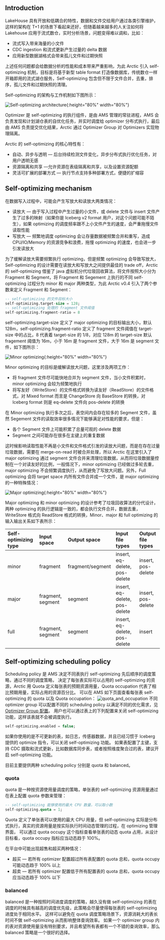 ## Introduction

LakeHouse 具有开放和低耦合的特性，数据和文件交给用户通过各类引擎维护，这样的架构在 T+1 的场景下看起来还好，但随着越来越多的人关注如何将 Lakehouse 应用于流式数仓，实时分析场景，问题变得难以调和，比如：

- 流式写入带来海量的小文件
- CDC ingestion 和流式更新产生过量的 delta 数据
- 应用新型数据湖格式会带来孤儿文件和过期快照

上述任何问题都会给数据分析的性能和成本带来严重影响，为此 Arctic 引入 self-optimizing 机制，目标是将基于新型 table format 打造像数据库，传统数仓一样开箱即用的流式湖仓服务，Self-optimizing 包含但不限于文件合并，去重，排序，孤儿文件和过期快照的清理。

Self-optimizing 的架构与工作机制如下图所示：

![Self-optimizing architecture](../images/concepts/self-optimizing_arch.png){:height="80%" width="80%"}

Optimizer 是 self-optimizing 的执行组件，是由 AMS 管理的常驻进程，AMS 会负责发现和计划湖仓表的自优化任务，并实时调度给 optimizer 分布式执行，最后由 AMS 负责提交优化结果，Arctic 通过 Optimizer Group 对 Optimizers 实现物理隔离。

Arctic 的 self-optimizing 的核心特性有：

- 自动、异步与透明 — 后台持续检测文件变化，异步分布式执行优化任务，对用户透明无感
- 资源隔离和共享 —允许资源在表级隔离和共享，以及设置资源配额
- 灵活可扩展的部署方式 — 执行节点支持多种部署方式，便捷的扩缩容

## Self-optimizing mechanism

在数据写入过程中，可能会产生写放大和读放大两类情况：

- 读放大 — 由于写入过程中产生过量的小文件，或 delete 文件与 insert 文件产生了过多的映射（如果你是 Iceberg v2 format 用户，对这个问题可能不陌生），如果 optimizing 的调度频率跟不上小文件产生的速度，会严重拖慢文件读取性能
- 写放大 — 频繁地调度 optimizing 会让存量数据被频繁合并和重写，造成 CPU/IO/Memory 的资源竞争和浪费，拖慢 optimizing 的速度，也会进一步引发读放大

为了缓解读放大需要频繁执行 optimizing，但是频繁 optimizing 会导致写放大，Self-optimizing 的设计需要在读放大和写放大之间提供最佳的 trade off，Arctic 的 self-optimizing 借鉴了 java 虚拟机分代垃圾回收算法，将文件按照大小分为 Fragment 和 Segment，将 Fragment 和 Segement 上执行的不同 self-optimizing 过程分为 minor 和 major 两种类型，为此 Arctic v0.4 引入了两个参数来定义 Fragment 和 Segment：

```SQL
-- self-optimizing 的文件目标大小
self-optimizing.target-size = 128;
-- self-optimizing 处理的 fragment 文件阈值
self-optimizing.fragment-ratio = 8
```

self-optimizing.target-size 定义了 major optimizing 的目标输出大小，默认 128m，self-optimizing.fragment-ratio 定义了 fragment 文件阈值在 target-size 中的占比，8 代表着 target-size 的 1/8，对应 128m 的 target-size 默认 fragement 阈值为 16m，小于 16m 是 fragment 文件，大于 16m 是 segment 文件，如下图所示：

![Minor optimizing](../images/concepts/minor_optimizing.png){:height="80%" width="80%"}

Minor optimizing 的目标是缓解读放大问题，这里涉及两项工作：

* 将 fragment 文件尽可能快地合并为 segment 文件，当小文件积累时， minor optimizing 会较为频繁地执行
* 将写友好（WriteStore）的文件格式转换为读友好（ReadStore）的文件格式，对 Mixed format 而言是 ChangeStore 向 BaseStore 的转换，对 Iceberg format 则是 eq-delete 文件向 pos-delete 的转换

在 Minor optimizing 执行多次之后，表空间内会存在较多的 Segment 文件，虽然 Segement 文件的读取效率很多情况下能够满足对性能的要求，但是：

* 各个 Segment 文件上可能积累了总量可观的 delete 数据
* Segment 之间可能存在很多在主键上的重复数据

这时候影响读取性能不再是小文件和文件格式引发的读放大问题，而是在存在过量垃圾数据，需要在 merge-on-read 时被合并处理，所以 Arctic 在这里引入了 major optimizing 通过 segment 文件合并来清理垃圾数据，从而将垃圾数据量控制在一个对读友好的比例，一般情况下，minor optimizing 已经做过多轮去重，major optimizing 不会频繁调度执行，从而避免了写放大问题。另外，Full optimizing 会将 target space 内所有文件合并成一个文件，是 major optimizing 的一种特殊情况：

![Major optimizing](../images/concepts/major_optimizing.png){:height="80%" width="80%"}

Major optimizing 和 minor optimizing 的设计参考了垃圾回收算法的分代设计，两种 optimizing 的执行逻辑是一致的，都会执行文件合并，数据去重，WriteStore 格式向 ReadStore 格式的转换，Minor、major 和 full optimizing 的输入输出关系如下表所示：

| Self-optimizing type  | Input space  | Output space  | Input file types  | Output file types  |
|:----------|:----------|:----------|:----------|:----------|
| minor    | fragment    | fragment/segment    | insert, eq-delete, pos-delete   | insert, pos-delete    |
| major    | fragment, segment    | segment    | insert, eq-delete, pos-delete    | insert, pos-delete    |
| full    | fragment, segment    | segment    | insert, eq-delete, pos-delete   | insert    |


## Self-optimizing scheduling policy
Scheduling policy 是 AMS 决定不同表执行 self-optimizing 先后顺序的调度策略，通过不同的调度策略，
决定了每张表实际可以占用的 self-optimizing 的资源，Arctic 用 Quota 定义每张表的预期资源用量，Quota occupation 代表了相比预期用量，实际占用的资源百分比。
可以在 AMS 如下页面查看每张表 self-optimizing 的 quota 以及 Quota occupation：
![quota_and_occupation](../images/concepts/quota-occupation.png)
不同 optimizer group 可以配置不同的 scheduling policy 以满足不同的优化需求，见 [Optimizer Group 配置](../guides/managing-optimizers.md#optimizer-group)。
用户也可以通过表上的下列配置来关闭 self-optimizing 功能，这样该表就不会被调度执行。

```SQL
self-optimizing.enabled = false;
```
如果你使用的是不可更新的表，如日志，传感器数据，并且已经习惯于 Iceberg 提供的 optimize 指令，可以关闭 self-optimizing 功能。
如果表配置了主键，支持 CDC 摄取和流式更新，比如数据库同步表，或者按照维度聚合过的表，建议开启 self-optimizing 功能。

目前主要提供两种 scheduling policy 分别是 quota 和 balanced。
### quota
quota 是一种按资源使用量调度的策略，单张表的 self-optimizing 资源用量通过在表上配置 quota 参数来管理：

```SQL
-- self-optimizing 能够使用的最大 CPU 数量，可以取小数
self-optimizing.quota = 1;
```

Quota 定义了单张表可以使用的最大 CPU 用量，但 self-optimizing 实际是分布式执行，真实的资源用量是按实际执行时间动态管理的过程，在 optimizing 管理界面，
可以通过 quota occupy 这个指标查看单张表的动态 quota 占用，从设计目标看，quota occupy 指标应当动态趋于 100%。 

在平台中可能出现超售和超买两种情况：

- 超买 — 若所有 optimizer 配置超过所有表配置的 quota 总和，quota occupy 可能动态趋于 100% 以上
- 超卖 — 若所有 optimizer 配置低于所有配置表的 quota 总和，quota occupy 应当动态趋于 100% 以下
### balanced
balanced 是一种按照时间进度调度的策略，越久没有做 self-optimizing 的表在调度的时候具有越高的调度优先级，此策略会尽量使得每张表的 self-optimizing 进度处于相同水平。
这样可以避免在 quota 调度策略场景下，资源消耗大的表长时间不做 self-optimizing 从而影响整体查询效率。
如果一个 optimizer group 内的表对资源使用量没有特别要求，并且希望所有表都有一个不错的查询效率，那么 balanced 策略是一个很好的选择。
